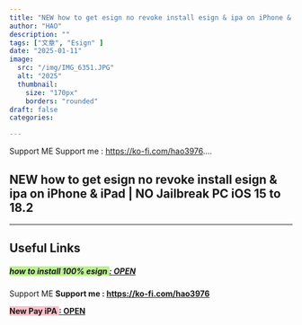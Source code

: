 ```yaml
---
title: "NEW how to get esign no revoke install esign & ipa on iPhone & iPad | NO Jailbreak PC iOS 15 to 18.2"
author: "HAO"
description: ""
tags: ["文章", "Esign" ]
date: "2025-01-11"
image:
  src: "/img/IMG_6351.JPG"
  alt: "2025"
  thumbnail:
    size: "170px"
    borders: "rounded"
draft: false
categories:

---
```


Support ME 
Support me : https://ko-fi.com/hao3976....
<!--more-->

## **NEW how to get esign no revoke install esign & ipa on iPhone & iPad | NO Jailbreak PC iOS 15 to 18.2**

---

## **Useful Links**

##### **<font style="background: #baf08d"> how to install 100% esign </font>** **[  : OPEN](https://beacons.ai/orion_sideloading/directinstalls)**

Support ME 
**Support me : https://ko-fi.com/hao3976**

 **<font style="background: pink "> New Pay iPA </font>** **[  : OPEN](https://www.patreon.com/hao8?utm_medium=unknown&utm_source=join_link&utm_campaign=creatorshare_creator&utm_content=copyLink)**